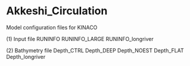 # Akkeshi_Circulation

Model configuration files for KINACO

(1) Input file
RUNINFO
RUNINFO_LARGE
RUNINFO_longriver

(2) Bathymetry file
Depth_CTRL
Depth_DEEP
Depth_NOEST
Depth_FLAT
Depth_longriver
